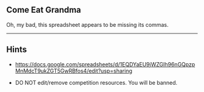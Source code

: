 Come Eat Grandma
-------------------------------------------

Oh, my bad, this spreadsheet appears to be missing its commas.

-------------------------------------------
Hints
-------------------------------------------
- https://docs.google.com/spreadsheets/d/1EQDYaEU9jWZGIh96nGQpzpMnMdcT9ukZGT5GwRBfos4/edit?usp=sharing

- DO NOT edit/remove competition resources. You will be banned.